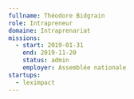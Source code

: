 ```yaml
---
fullname: Théodore Bidgrain
role: Intrapreneur
domaine: Intraprenariat
missions:
  - start: 2019-01-31
    end: 2019-11-20
    status: admin
    employer: Assemblée nationale
startups:
  - leximpact
---
```

